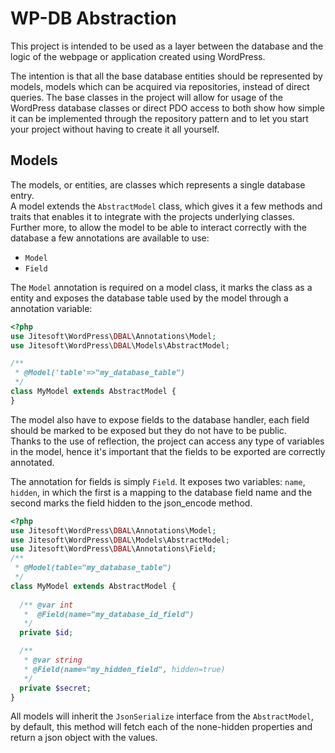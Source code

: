 # WP-DB Abstraction

This project is intended to be used as a layer between the database and the logic of the webpage or application created using WordPress.  

The intention is that all the base database entities should be represented by models, models which can be acquired via repositories, instead of direct queries.
The base classes in the project will allow for usage of the WordPress database classes or direct PDO access to both show how simple it can be implemented through the repository pattern
and to let you start your project without having to create it all yourself.

## Models

The models, or entities, are classes which represents a single database entry.  
A model extends the `AbstractModel` class, which gives it a few methods and traits that enables it to integrate with the 
projects underlying classes.  
Further more, to allow the model to be able to interact correctly with the database a few annotations are available to use:

* `Model`
* `Field`

The `Model` annotation is required on a model class, it marks the class as a entity and exposes the database table used by the model through a annotation variable:

```php
<?php
use Jitesoft\WordPress\DBAL\Annotations\Model;
use Jitesoft\WordPress\DBAL\Models\AbstractModel;

/**
 * @Model('table'=>"my_database_table")
 */
class MyModel extends AbstractModel {
}
```

The model also have to expose fields to the database handler, each field should be marked to be exposed but they do not have to be public.  
Thanks to the use of reflection, the project can access any type of variables in the model, hence it's important that the fields to be
exported are correctly annotated.

The annotation for fields is simply `Field`. It exposes two variables: `name`, `hidden`, in which the first is a mapping to the database field name
and the second marks the field hidden to the json_encode method.

```php
<?php
use Jitesoft\WordPress\DBAL\Annotations\Model;
use Jitesoft\WordPress\DBAL\Models\AbstractModel;
use Jitesoft\WordPress\DBAL\Annotations\Field;
/**
 * @Model(table="my_database_table")
 */
class MyModel extends AbstractModel {
  
  /** @var int
   *  @Field(name="my_database_id_field")
   */
  private $id;

  /**
   * @var string
   * @Field(name="my_hidden_field", hidden=true)
   */
  private $secret;
}
```

All models will inherit the `JsonSerialize` interface from the  `AbstractModel`, by default, this method will fetch each of the none-hidden properties and return a json object with the values.
